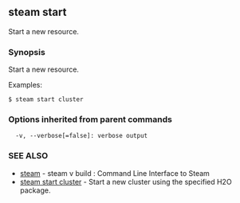 ## steam start

Start a new resource.

### Synopsis


Start a new resource.

Examples:

    $ steam start cluster

### Options inherited from parent commands

```
  -v, --verbose[=false]: verbose output
```

### SEE ALSO
* [steam](steam.md)	 - steam v build : Command Line Interface to Steam
* [steam start cluster](steam_start_cluster.md)	 - Start a new cluster using the specified H2O package.

